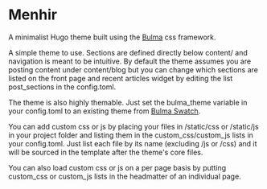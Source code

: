 # Menhir
A minimalist Hugo theme built using the [Bulma](http://bulma.io/) css framework.

A simple theme to use. Sections are defined directly below content/ and navigation is meant to be intuitive.
By default the theme assumes you are posting content under content/blog but you can change which sections are
listed on the front page and recent articles widget by editing the list post_sections in the config.toml.

The theme is also highly themable. Just set the bulma_theme variable in your config.toml to an existing theme
from [Bulma Swatch](https://jenil.github.io/bulmaswatch/).

You can add custom css or js by placing your files in /static/css or /static/js in your project folder and
listing them in the custom\_css/custom\_js lists in your config.toml. Just list each file by its name 
(excluding /js or /css) and it will be sourced in the template after the theme's core files. 

You can also load custom css or js on a per page basis by putting custom\_css or custom\_js lists in the headmatter 
of an individual page.
